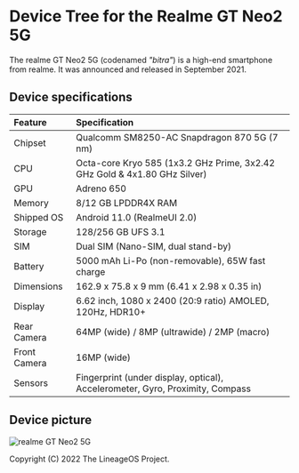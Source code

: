 # Device Tree for the Realme GT Neo2 5G

The realme GT Neo2 5G (codenamed _"bitra"_) is a high-end smartphone from realme. It was announced and released in September 2021.

## Device specifications

| Feature               | Specification                                                                 |
| :---------------------| :-----------------------------------------------------------------------------|
| Chipset               | Qualcomm SM8250-AC Snapdragon 870 5G (7 nm)                                      |
| CPU                   | Octa-core Kryo 585 (1x3.2 GHz Prime, 3x2.42 GHz Gold & 4x1.80 GHz Silver)     |
| GPU                   | Adreno 650                                                                    |
| Memory                | 8/12 GB LPDDR4X RAM                                                           |
| Shipped OS            | Android 11.0 (RealmeUI 2.0)                                                   |
| Storage               | 128/256 GB UFS 3.1                                                            |
| SIM                   | Dual SIM (Nano-SIM, dual stand-by)                                            |
| Battery               | 5000 mAh Li-Po (non-removable), 65W fast charge                               |
| Dimensions            | 162.9 x 75.8 x 9 mm (6.41 x 2.98 x 0.35 in)                                   |
| Display               | 6.62 inch, 1080 x 2400 (20:9 ratio) AMOLED, 120Hz, HDR10+                     |
| Rear Camera           | 64MP (wide) / 8MP (ultrawide) / 2MP (macro)                                   |
| Front Camera          | 16MP (wide)                                                                   |
| Sensors               | Fingerprint (under display, optical), Accelerometer, Gyro, Proximity, Compass |

## Device picture

![realme GT Neo2 5G](https://cdn-files.kimovil.com/default/0006/52/thumb_551574_default_big.jpeg)

Copyright (C) 2022 The LineageOS Project.
